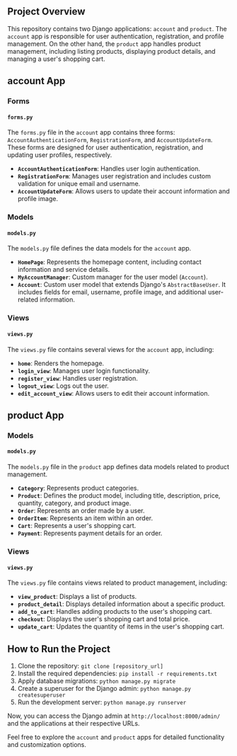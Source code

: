 
## Project Overview
This repository contains two Django applications: `account` and `product`. The `account` app is responsible for user authentication, registration, and profile management. On the other hand, the `product` app handles product management, including listing products, displaying product details, and managing a user's shopping cart.

## account App
### Forms
#### `forms.py`
The `forms.py` file in the `account` app contains three forms: `AccountAuthenticationForm`, `RegistrationForm`, and `AccountUpdateForm`. These forms are designed for user authentication, registration, and updating user profiles, respectively.

- **`AccountAuthenticationForm`**: Handles user login authentication.
- **`RegistrationForm`**: Manages user registration and includes custom validation for unique email and username.
- **`AccountUpdateForm`**: Allows users to update their account information and profile image.

### Models
#### `models.py`
The `models.py` file defines the data models for the `account` app.

- **`HomePage`**: Represents the homepage content, including contact information and service details.
- **`MyAccountManager`**: Custom manager for the user model (`Account`).
- **`Account`**: Custom user model that extends Django's `AbstractBaseUser`. It includes fields for email, username, profile image, and additional user-related information.

### Views
#### `views.py`
The `views.py` file contains several views for the `account` app, including:

- **`home`**: Renders the homepage.
- **`login_view`**: Manages user login functionality.
- **`register_view`**: Handles user registration.
- **`logout_view`**: Logs out the user.
- **`edit_account_view`**: Allows users to edit their account information.

## product App
### Models
#### `models.py`
The `models.py` file in the `product` app defines data models related to product management.

- **`Category`**: Represents product categories.
- **`Product`**: Defines the product model, including title, description, price, quantity, category, and product image.
- **`Order`**: Represents an order made by a user.
- **`OrderItem`**: Represents an item within an order.
- **`Cart`**: Represents a user's shopping cart.
- **`Payment`**: Represents payment details for an order.

### Views
#### `views.py`
The `views.py` file contains views related to product management, including:

- **`view_product`**: Displays a list of products.
- **`product_detail`**: Displays detailed information about a specific product.
- **`add_to_cart`**: Handles adding products to the user's shopping cart.
- **`checkout`**: Displays the user's shopping cart and total price.
- **`update_cart`**: Updates the quantity of items in the user's shopping cart.

## How to Run the Project
1. Clone the repository: `git clone [repository_url]`
2. Install the required dependencies: `pip install -r requirements.txt`
3. Apply database migrations: `python manage.py migrate`
4. Create a superuser for the Django admin: `python manage.py createsuperuser`
5. Run the development server: `python manage.py runserver`

Now, you can access the Django admin at `http://localhost:8000/admin/` and the applications at their respective URLs.

Feel free to explore the `account` and `product` apps for detailed functionality and customization options.
